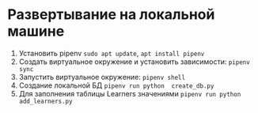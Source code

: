 # Развертывание на локальной машине
1. Установить pipenv `sudo apt update`, `apt install pipenv`
2. Создать виртуальное окружение и установить зависимости: `pipenv sync`
3. Запустить виртуальное окружение: `pipenv shell`
4. Создание локальной БД `pipenv run python  create_db.py`
5. Для заполнения таблицы Learners значениями `pipenv run python add_learners.py`
